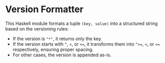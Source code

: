 # Version Formatter

This Haskell module formats a tuple `(key, value)` into a structured string based on the versioning rules:

- If the version is `"*"`, it returns only the key.
- If the version starts with `^`, `<`, or `<=`, it transforms them into `^>=`, `<`, or `<=` respectively, ensuring proper spacing.
- For other cases, the version is appended as-is.

